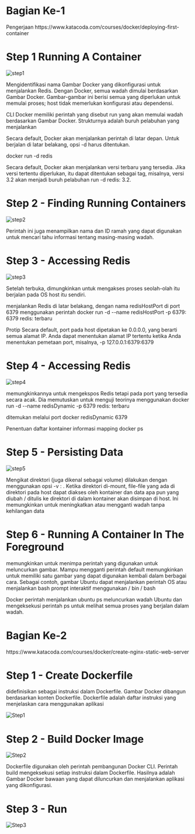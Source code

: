 <h1>Bagian Ke-1</h1>
Pengerjaan https://www.katacoda.com/courses/docker/deploying-first-container
<h1>Step 1 Running A Container</h1>

![step1](https://user-images.githubusercontent.com/54845386/71063067-8fd6f480-219e-11ea-94a0-624defe207e7.JPG)

<p>Mengidentifikasi nama Gambar Docker yang dikonfigurasi untuk menjalankan Redis. Dengan Docker, semua wadah dimulai berdasarkan Gambar Docker. Gambar-gambar ini berisi semua yang diperlukan untuk memulai proses; host tidak memerlukan konfigurasi atau dependensi.</p>
<p>CLI Docker memiliki perintah yang disebut run yang akan memulai wadah berdasarkan Gambar Docker. Strukturnya adalah buruh pelabuhan yang menjalankan <options> <image-name></p>
<p>Secara default, Docker akan menjalankan perintah di latar depan. Untuk berjalan di latar belakang, opsi -d harus ditentukan.

docker run -d redis</p>
<p>Secara default, Docker akan menjalankan versi terbaru yang tersedia. Jika versi tertentu diperlukan, itu dapat ditentukan sebagai tag, misalnya, versi 3.2 akan menjadi buruh pelabuhan run -d redis: 3.2.</p>

<h1>Step 2 - Finding Running Containers</h1>

![step2](https://user-images.githubusercontent.com/54845386/71064107-d75e8000-21a0-11ea-8c17-9ed7e9d432ee.JPG)

<p>Perintah ini juga menampilkan nama dan ID ramah yang dapat digunakan untuk mencari tahu informasi tentang masing-masing wadah.</p>

<h1>Step 3 - Accessing Redis</h1>

![step3](https://user-images.githubusercontent.com/54845386/71064318-6a97b580-21a1-11ea-8c70-05f9d0c62dbb.JPG)

<p>Setelah terbuka, dimungkinkan untuk mengakses proses seolah-olah itu berjalan pada OS host itu sendiri. </p>
<p>menjalankan Redis di latar belakang, dengan nama redisHostPort di port 6379 menggunakan perintah docker run -d --name redisHostPort -p 6379: 6379 redis: terbaru</p>
<p>Protip
Secara default, port pada host dipetakan ke 0.0.0.0, yang berarti semua alamat IP. Anda dapat menentukan alamat IP tertentu ketika Anda menentukan pemetaan port, misalnya, -p 127.0.0.1:6379:6379</p>

<h1>Step 4 - Accessing Redis</h1>

![step4](https://user-images.githubusercontent.com/54845386/71064539-e72a9400-21a1-11ea-8e96-c8f960b780a2.JPG)

<p>memungkinkannya untuk mengekspos Redis tetapi pada port yang tersedia secara acak. Dia memutuskan untuk menguji teorinya menggunakan docker run -d --name redisDynamic -p 6379 redis: terbaru</p>
<p>ditemukan melalui port docker redisDynamic 6379</p>
<p>Penentuan daftar kontainer informasi mapping docker ps</p>

<h1>Step 5 - Persisting Data</h1>

![step5](https://user-images.githubusercontent.com/54845386/71064797-89e31280-21a2-11ea-89e6-e4748a11f44e.JPG)

<p>Mengikat direktori (juga dikenal sebagai volume) dilakukan dengan menggunakan opsi -v <host-dir>: <container-dir>. Ketika direktori di-mount, file-file yang ada di direktori pada host dapat diakses oleh kontainer dan data apa pun yang diubah / ditulis ke direktori di dalam kontainer akan disimpan di host. Ini memungkinkan untuk meningkatkan atau mengganti wadah tanpa kehilangan data</p>

<h1>Step 6 - Running A Container In The Foreground</h1>

<p>memungkinkan untuk menimpa perintah yang digunakan untuk meluncurkan gambar. Mampu mengganti perintah default memungkinkan untuk memiliki satu gambar yang dapat digunakan kembali dalam berbagai cara. Sebagai contoh, gambar Ubuntu dapat menjalankan perintah OS atau menjalankan bash prompt interaktif menggunakan / bin / bash</p>
<p>Docker perintah menjalankan ubuntu ps meluncurkan wadah Ubuntu dan mengeksekusi perintah ps untuk melihat semua proses yang berjalan dalam wadah.</p>

<h1>Bagian Ke-2</h1>
https://www.katacoda.com/courses/docker/create-nginx-static-web-server

<h1>Step 1 - Create Dockerfile</h1>
<p>didefinisikan sebagai instruksi dalam Dockerfile. Gambar Docker dibangun berdasarkan konten Dockerfile. Dockerfile adalah daftar instruksi yang menjelaskan cara menggunakan aplikasi </p>

![Step1](https://user-images.githubusercontent.com/54845386/71065806-8b153f00-21a4-11ea-83cd-da34069cac25.JPG)

<h1>Step 2 - Build Docker Image</h1>

![Step2](https://user-images.githubusercontent.com/54845386/71065957-e21b1400-21a4-11ea-8591-70333c967904.JPG)

<p>Dockerfile digunakan oleh perintah pembangunan Docker CLI. Perintah build mengeksekusi setiap instruksi dalam Dockerfile. Hasilnya adalah Gambar Docker bawaan yang dapat diluncurkan dan menjalankan aplikasi yang dikonfigurasi.</p>

<h1>Step 3 - Run</h1>

![Step3](https://user-images.githubusercontent.com/54845386/71066680-b0ef1380-21a5-11ea-8723-fba02672a7c8.JPG)

<p></p>
<p></p>
<h1></h1>
<p></p>
<p></p>
<h1></h1>
<p></p>
<p></p>
